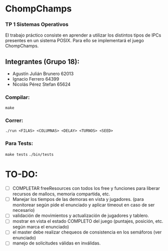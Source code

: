 # ChompChamps
### TP 1 Sistemas Operativos
El trabajo práctico consiste en aprender a utilizar los distintos tipos de IPCs presentes en un sistema POSIX. Para ello se implementará el juego ChompChamps.

## Integrantes (Grupo 18):
- Agustín Julián Brunero 62013
- Ignacio Ferrero 64399
- Nicolás Pérez Stefan 65624

### Compilar:
```make```

### Correr:
```./run <FILAS> <COLUMNAS> <DELAY> <TURNOS> <SEED>```

### Para Tests:
```make tests```
```./bin/tests```

# TO-DO:
- [ ] COMPLETAR freeResources con todos los free y funciones para liberar recursos de mallocs, memoria compartida, etc.
- [ ] Manejar los tiempos de las demoras en vista y jugadores. (para monitorear según pide el enunciado y aplicar timeout en caso de ser necesario)
- [ ] validación de movimientos y actualización de jugadores y tablero.
- [ ] mostrar en vista el estado COMPLETO del juego (puntajes, posición, etc. según marca el enunciado) 
- [ ] el master debe realizar chequeos de consistencia en los semáforos (ver enunciado)
- [ ] manejo de solicitudes válidas en inválidas.